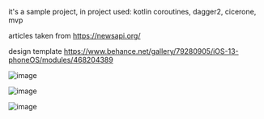 it's a sample project, in project used: kotlin coroutines, dagger2, cicerone, mvp

articles taken from https://newsapi.org/

design template https://www.behance.net/gallery/79280905/iOS-13-phoneOS/modules/468204389

![image](https://user-images.githubusercontent.com/11418702/135788224-8b2206f8-bf8f-4f11-b583-7797143dd590.png)

![image](https://user-images.githubusercontent.com/11418702/135788245-46f7315d-9731-44af-9b21-e131eb673a0c.png)

![image](https://user-images.githubusercontent.com/11418702/135788254-4eb7c876-6ee0-4e84-8ec6-4e561119f360.png)
